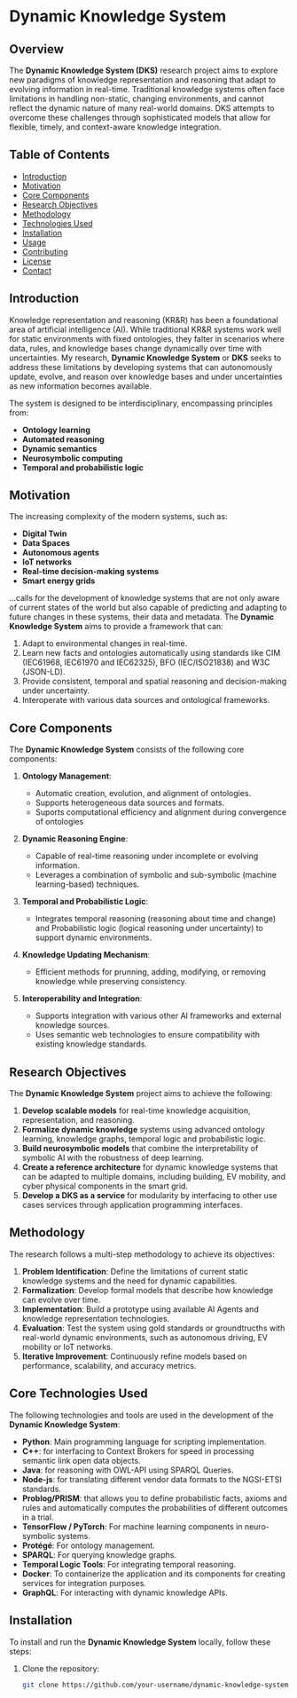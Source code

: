# Dynamic Knowledge System

## Overview

The **Dynamic Knowledge System (DKS)** research project aims to explore new paradigms of knowledge representation and reasoning that adapt to evolving information in real-time. Traditional knowledge systems often face limitations in handling non-static, changing environments, and cannot reflect the dynamic nature of many real-world domains. DKS attempts to overcome these challenges through sophisticated models that allow for flexible, timely, and context-aware knowledge integration.

## Table of Contents
- [Introduction](#introduction)
- [Motivation](#motivation)
- [Core Components](#core-components)
- [Research Objectives](#research-objectives)
- [Methodology](#methodology)
- [Technologies Used](#technologies-used)
- [Installation](#installation)
- [Usage](#usage)
- [Contributing](#contributing)
- [License](#license)
- [Contact](#contact)

## Introduction

Knowledge representation and reasoning (KR&R) has been a foundational area of artificial intelligence (AI). While traditional KR&R systems work well for static environments with fixed ontologies, they falter in scenarios where data, rules, and knowledge bases change dynamically over time with uncertainties. My research, **Dynamic Knowledge System** or **DKS** seeks to address these limitations by developing systems that can autonomously update, evolve, and reason over knowledge bases and under uncertainties as new information becomes available.

The system is designed to be interdisciplinary, encompassing principles from:

- **Ontology learning**
- **Automated reasoning**
- **Dynamic semantics**
- **Neurosymbolic computing**
- **Temporal and probabilistic logic**

## Motivation

The increasing complexity of the modern systems, such as:

- **Digital Twin**
- **Data Spaces**
- **Autonomous agents**
- **IoT networks**
- **Real-time decision-making systems**
- **Smart energy grids**


...calls for the development of knowledge systems that are not only aware of current states of the world but also capable of predicting and adapting to future changes in these systems, their data and metadata. The **Dynamic Knowledge System** aims to provide a framework that can:

1. Adapt to environmental changes in real-time.
2. Learn new facts and ontologies automatically using standards like CIM (IEC61968, IEC61970 and IEC62325), BFO (IEC/ISO21838) and W3C (JSON-LD).
3. Provide consistent, temporal and spatial reasoning and decision-making under uncertainty.
4. Interoperate with various data sources and ontological frameworks.

## Core Components

The **Dynamic Knowledge System** consists of the following core components:

1. **Ontology Management**:
   - Automatic creation, evolution, and alignment of ontologies.
   - Supports heterogeneous data sources and formats.
   - Suports computational efficiency and alignment during convergence of ontologies

2. **Dynamic Reasoning Engine**:
   - Capable of real-time reasoning under incomplete or evolving information.
   - Leverages a combination of symbolic and sub-symbolic (machine learning-based) techniques.

3. **Temporal and Probabilistic Logic**:
   - Integrates temporal reasoning (reasoning about time and change) and Probabilistic logic (logical reasoning under uncertainty) to support dynamic environments.

4. **Knowledge Updating Mechanism**:
   - Efficient methods for prunning, adding, modifying, or removing knowledge while preserving consistency.

5. **Interoperability and Integration**:
   - Supports integration with various other AI frameworks and external knowledge sources.
   - Uses semantic web technologies to ensure compatibility with existing knowledge standards.

## Research Objectives

The **Dynamic Knowledge System** project aims to achieve the following:

1. **Develop scalable models** for real-time knowledge acquisition, representation, and reasoning.
2. **Formalize dynamic knowledge** systems using advanced ontology learning, knowledge graphs, temporal logic and probabilistic logic.
3. **Build neurosymbolic models** that combine the interpretability of symbolic AI with the robustness of deep learning.
4. **Create a reference architecture** for dynamic knowledge systems that can be adapted to multiple domains, including building, EV mobility, and cyber physical components in the smart grid.
5. **Develop a DKS as a service** for modularity by interfacing to other use cases services through application programming interfaces.


## Methodology

The research follows a multi-step methodology to achieve its objectives:

1. **Problem Identification**: Define the limitations of current static knowledge systems and the need for dynamic capabilities.
2. **Formalization**: Develop formal models that describe how knowledge can evolve over time.
3. **Implementation**: Build a prototype using available AI Agents and knowledge representation technologies.
4. **Evaluation**: Test the system using gold standards or groundtrucths with real-world dynamic environments, such as autonomous driving, EV mobility or IoT networks.
5. **Iterative Improvement**: Continuously refine models based on performance, scalability, and accuracy metrics.

## Core Technologies Used

The following technologies and tools are used in the development of the **Dynamic Knowledge System**:

- **Python**: Main programming language for scripting implementation.
- **C++**: for interfacing to Context Brokers for speed in processing semantic link open data objects.
- **Java**: for reasoning with OWL-API using SPARQL Queries.
- **Node-js**: for translating different vendor data formats to the NGSI-ETSI standards.
- **Problog/PRISM**: that allows you to define probabilistic facts, axioms and rules and automatically computes the probabilities of different outcomes in a trial.
- **TensorFlow / PyTorch**: For machine learning components in neuro-symbolic systems.
- **Protégé**: For ontology management.
- **SPARQL**: For querying knowledge graphs.
- **Temporal Logic Tools**: For integrating temporal reasoning.
- **Docker**: To containerize the application and its components for creating services for integration purposes.
- **GraphQL**: For interacting with dynamic knowledge APIs.

## Installation

To install and run the **Dynamic Knowledge System** locally, follow these steps:

1. Clone the repository:
   ```bash
   git clone https://github.com/your-username/dynamic-knowledge-system.git
